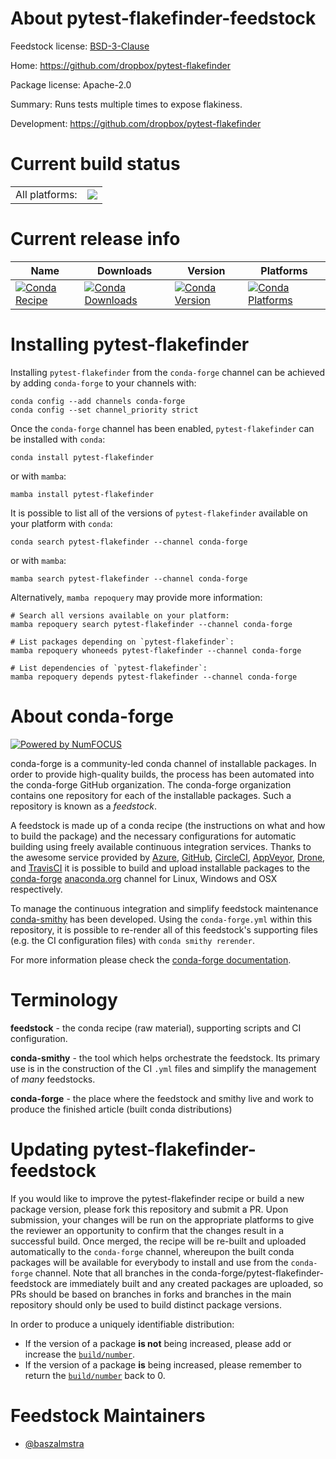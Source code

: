 About pytest-flakefinder-feedstock
==================================

Feedstock license: [BSD-3-Clause](https://github.com/conda-forge/pytest-flakefinder-feedstock/blob/main/LICENSE.txt)

Home: https://github.com/dropbox/pytest-flakefinder

Package license: Apache-2.0

Summary: Runs tests multiple times to expose flakiness.

Development: https://github.com/dropbox/pytest-flakefinder

Current build status
====================


<table><tr><td>All platforms:</td>
    <td>
      <a href="https://dev.azure.com/conda-forge/feedstock-builds/_build/latest?definitionId=22360&branchName=main">
        <img src="https://dev.azure.com/conda-forge/feedstock-builds/_apis/build/status/pytest-flakefinder-feedstock?branchName=main">
      </a>
    </td>
  </tr>
</table>

Current release info
====================

| Name | Downloads | Version | Platforms |
| --- | --- | --- | --- |
| [![Conda Recipe](https://img.shields.io/badge/recipe-pytest--flakefinder-green.svg)](https://anaconda.org/conda-forge/pytest-flakefinder) | [![Conda Downloads](https://img.shields.io/conda/dn/conda-forge/pytest-flakefinder.svg)](https://anaconda.org/conda-forge/pytest-flakefinder) | [![Conda Version](https://img.shields.io/conda/vn/conda-forge/pytest-flakefinder.svg)](https://anaconda.org/conda-forge/pytest-flakefinder) | [![Conda Platforms](https://img.shields.io/conda/pn/conda-forge/pytest-flakefinder.svg)](https://anaconda.org/conda-forge/pytest-flakefinder) |

Installing pytest-flakefinder
=============================

Installing `pytest-flakefinder` from the `conda-forge` channel can be achieved by adding `conda-forge` to your channels with:

```
conda config --add channels conda-forge
conda config --set channel_priority strict
```

Once the `conda-forge` channel has been enabled, `pytest-flakefinder` can be installed with `conda`:

```
conda install pytest-flakefinder
```

or with `mamba`:

```
mamba install pytest-flakefinder
```

It is possible to list all of the versions of `pytest-flakefinder` available on your platform with `conda`:

```
conda search pytest-flakefinder --channel conda-forge
```

or with `mamba`:

```
mamba search pytest-flakefinder --channel conda-forge
```

Alternatively, `mamba repoquery` may provide more information:

```
# Search all versions available on your platform:
mamba repoquery search pytest-flakefinder --channel conda-forge

# List packages depending on `pytest-flakefinder`:
mamba repoquery whoneeds pytest-flakefinder --channel conda-forge

# List dependencies of `pytest-flakefinder`:
mamba repoquery depends pytest-flakefinder --channel conda-forge
```


About conda-forge
=================

[![Powered by
NumFOCUS](https://img.shields.io/badge/powered%20by-NumFOCUS-orange.svg?style=flat&colorA=E1523D&colorB=007D8A)](https://numfocus.org)

conda-forge is a community-led conda channel of installable packages.
In order to provide high-quality builds, the process has been automated into the
conda-forge GitHub organization. The conda-forge organization contains one repository
for each of the installable packages. Such a repository is known as a *feedstock*.

A feedstock is made up of a conda recipe (the instructions on what and how to build
the package) and the necessary configurations for automatic building using freely
available continuous integration services. Thanks to the awesome service provided by
[Azure](https://azure.microsoft.com/en-us/services/devops/), [GitHub](https://github.com/),
[CircleCI](https://circleci.com/), [AppVeyor](https://www.appveyor.com/),
[Drone](https://cloud.drone.io/welcome), and [TravisCI](https://travis-ci.com/)
it is possible to build and upload installable packages to the
[conda-forge](https://anaconda.org/conda-forge) [anaconda.org](https://anaconda.org/)
channel for Linux, Windows and OSX respectively.

To manage the continuous integration and simplify feedstock maintenance
[conda-smithy](https://github.com/conda-forge/conda-smithy) has been developed.
Using the ``conda-forge.yml`` within this repository, it is possible to re-render all of
this feedstock's supporting files (e.g. the CI configuration files) with ``conda smithy rerender``.

For more information please check the [conda-forge documentation](https://conda-forge.org/docs/).

Terminology
===========

**feedstock** - the conda recipe (raw material), supporting scripts and CI configuration.

**conda-smithy** - the tool which helps orchestrate the feedstock.
                   Its primary use is in the construction of the CI ``.yml`` files
                   and simplify the management of *many* feedstocks.

**conda-forge** - the place where the feedstock and smithy live and work to
                  produce the finished article (built conda distributions)


Updating pytest-flakefinder-feedstock
=====================================

If you would like to improve the pytest-flakefinder recipe or build a new
package version, please fork this repository and submit a PR. Upon submission,
your changes will be run on the appropriate platforms to give the reviewer an
opportunity to confirm that the changes result in a successful build. Once
merged, the recipe will be re-built and uploaded automatically to the
`conda-forge` channel, whereupon the built conda packages will be available for
everybody to install and use from the `conda-forge` channel.
Note that all branches in the conda-forge/pytest-flakefinder-feedstock are
immediately built and any created packages are uploaded, so PRs should be based
on branches in forks and branches in the main repository should only be used to
build distinct package versions.

In order to produce a uniquely identifiable distribution:
 * If the version of a package **is not** being increased, please add or increase
   the [``build/number``](https://docs.conda.io/projects/conda-build/en/latest/resources/define-metadata.html#build-number-and-string).
 * If the version of a package **is** being increased, please remember to return
   the [``build/number``](https://docs.conda.io/projects/conda-build/en/latest/resources/define-metadata.html#build-number-and-string)
   back to 0.

Feedstock Maintainers
=====================

* [@baszalmstra](https://github.com/baszalmstra/)

